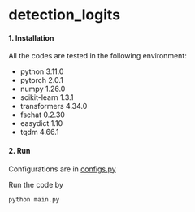 # detection_logits

#### 1. Installation
All the codes are tested in the following environment:
* python 3.11.0
* pytorch 2.0.1
* numpy 1.26.0
* scikit-learn 1.3.1
* transformers 4.34.0
* fschat 0.2.30
* easydict 1.10
* tqdm 4.66.1

#### 2. Run

Configurations are in [configs.py](https://github.com/WhoTHU/detection_logits/blob/36bb1dc74ef91a714f4a9057a69b9387c1697e78/configs.py)

Run the code by
```
python main.py
```
